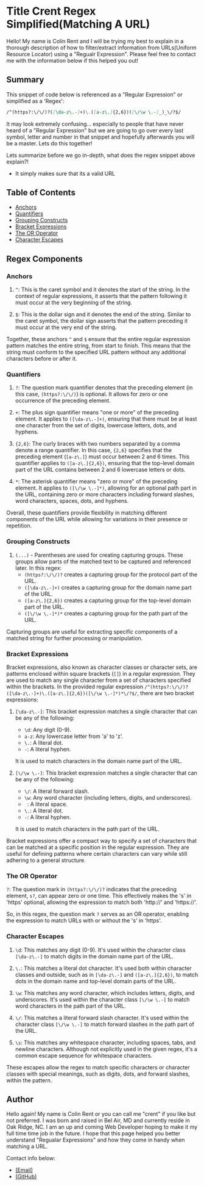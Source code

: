 # Title Crent Regex Simplified(Matching A URL)

Hello! My name is Colin Rent and I will be trying my best to explain in a thorough description of how to filter/extract information from URLs(Uniform Resource Locator) using a "Regualr Expression". Please feel free to contact me with the information below if this helped you out!

## Summary

This snippet of code below is referenced as a "Regular Expression" or simplified as a 'Regex':

```md
/^(https?:\/\/)?([\da-z\.-]+)\.([a-z\.]{2,6})([\/\w \.-]_)_\/?$/
```

It may look extremely confusing... especially to people that have never heard of a "Regular Expression" but we are going to go over every last symbol, letter and number in that snippet and hopefully afterwards you will be a master. Lets do this together!

Lets summarize before we go in-depth, what does the regex snippet above explain?!

- It simply makes sure that its a valid URL

## Table of Contents

- [Anchors](#anchors)
- [Quantifiers](#quantifiers)
- [Grouping Constructs](#grouping-constructs)
- [Bracket Expressions](#bracket-expressions)
- [The OR Operator](#the-or-operator)
- [Character Escapes](#character-escapes)

## Regex Components

### Anchors

1. `^`: This is the caret symbol and it denotes the start of the string. In the context of regular expressions, it asserts that the pattern following it must occur at the very beginning of the string.

2. `$`: This is the dollar sign and it denotes the end of the string. Similar to the caret symbol, the dollar sign asserts that the pattern preceding it must occur at the very end of the string.

Together, these anchors `^` and `$` ensure that the entire regular expression pattern matches the entire string, from start to finish. This means that the string must conform to the specified URL pattern without any additional characters before or after it.

### Quantifiers

1. `?`: The question mark quantifier denotes that the preceding element (in this case, `(https?:\/\/)`) is optional. It allows for zero or one occurrence of the preceding element.

2. `+`: The plus sign quantifier means "one or more" of the preceding element. It applies to `([\da-z\.-]+)`, ensuring that there must be at least one character from the set of digits, lowercase letters, dots, and hyphens.

3. `{2,6}`: The curly braces with two numbers separated by a comma denote a range quantifier. In this case, `{2,6}` specifies that the preceding element (`[a-z\.]`) must occur between 2 and 6 times. This quantifier applies to `([a-z\.]{2,6})`, ensuring that the top-level domain part of the URL contains between 2 and 6 lowercase letters or dots.

4. `*`: The asterisk quantifier means "zero or more" of the preceding element. It applies to `([\/\w \.-]*)`, allowing for an optional path part in the URL, containing zero or more characters including forward slashes, word characters, spaces, dots, and hyphens.

Overall, these quantifiers provide flexibility in matching different components of the URL while allowing for variations in their presence or repetition.

### Grouping Constructs

1. `(...)` - Parentheses are used for creating capturing groups. These groups allow parts of the matched text to be captured and referenced later. In this regex:
   - `(https?:\/\/)?` creates a capturing group for the protocol part of the URL.
   - `([\da-z\.-]+)` creates a capturing group for the domain name part of the URL.
   - `([a-z\.]{2,6})` creates a capturing group for the top-level domain part of the URL.
   - `([\/\w \.-]*)*` creates a capturing group for the path part of the URL.

Capturing groups are useful for extracting specific components of a matched string for further processing or manipulation.

### Bracket Expressions

Bracket expressions, also known as character classes or character sets, are patterns enclosed within square brackets (`[]`) in a regular expression. They are used to match any single character from a set of characters specified within the brackets. In the provided regular expression `/^(https?:\/\/)?([\da-z\.-]+)\.([a-z\.]{2,6})([\/\w \.-]*)*\/?$/`, there are two bracket expressions:

1. `[\da-z\.-]`: This bracket expression matches a single character that can be any of the following:

   - `\d`: Any digit (0-9).
   - `a-z`: Any lowercase letter from 'a' to 'z'.
   - `\.`: A literal dot.
   - `-`: A literal hyphen.

   It is used to match characters in the domain name part of the URL.

2. `[\/\w \.-]`: This bracket expression matches a single character that can be any of the following:

   - `\/`: A literal forward slash.
   - `\w`: Any word character (including letters, digits, and underscores).
   - ` `: A literal space.
   - `\.`: A literal dot.
   - `-`: A literal hyphen.

   It is used to match characters in the path part of the URL.

Bracket expressions offer a compact way to specify a set of characters that can be matched at a specific position in the regular expression. They are useful for defining patterns where certain characters can vary while still adhering to a general structure.

### The OR Operator

`?`: The question mark in `(https?:\/\/)?` indicates that the preceding element, `s?`, can appear zero or one time. This effectively makes the 's' in 'https' optional, allowing the expression to match both 'http://' and 'https://'.

So, in this regex, the question mark `?` serves as an OR operator, enabling the expression to match URLs with or without the 's' in 'https'.

### Character Escapes

1. `\d`: This matches any digit (0-9). It's used within the character class `[\da-z\.-]` to match digits in the domain name part of the URL.

2. `\.`: This matches a literal dot character. It's used both within character classes and outside, such as in `[\da-z\.-]` and `([a-z\.]{2,6})`, to match dots in the domain name and top-level domain parts of the URL.

3. `\w`: This matches any word character, which includes letters, digits, and underscores. It's used within the character class `[\/\w \.-]` to match word characters in the path part of the URL.

4. `\/`: This matches a literal forward slash character. It's used within the character class `[\/\w \.-]` to match forward slashes in the path part of the URL.

5. `\s`: This matches any whitespace character, including spaces, tabs, and newline characters. Although not explicitly used in the given regex, it's a common escape sequence for whitespace characters.

These escapes allow the regex to match specific characters or character classes with special meanings, such as digits, dots, and forward slashes, within the pattern.

## Author

Hello again! My name is Colin Rent or you can call me "crent" if you like but not preferred. I was born and raised in Bel Air, MD and currently reside in Oak Ridge, NC. I am an up and coming Web Developer hoping to make it my full time time job in the future. I hope that this page helped you better understand "Regualar Expressions" and how they come in handy when matching a URL.

Contact info below:

- [(Email)](mailto:Crent0699@mail.com)
- [(GitHub)](https://github.com/Crent99)
